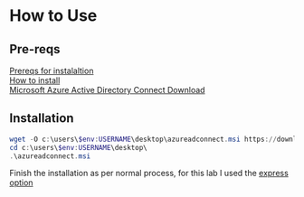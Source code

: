# How to Use

## Pre-reqs  

[Prereqs for instalaltion](https://docs.microsoft.com/en-us/azure/active-directory/hybrid/how-to-connect-install-prerequisites)  
[How to install](https://docs.microsoft.com/en-us/azure/active-directory/hybrid/how-to-connect-install-select-installation)  
[Microsoft Azure Active Directory Connect Download](https://go.microsoft.com/fwlink/?LinkId=615771)

## Installation  

```powershell
wget -O c:\users\$env:USERNAME\desktop\azureadconnect.msi https://download.microsoft.com/download/B/0/0/B00291D0-5A83-4DE7-86F5-980BC00DE05A/AzureADConnect.msi
cd c:\users\$env:USERNAME\desktop\
.\azureadconnect.msi
```

Finish the installation as per normal process, for this lab I used the [express option](https://docs.microsoft.com/en-us/azure/active-directory/hybrid/how-to-connect-install-express)